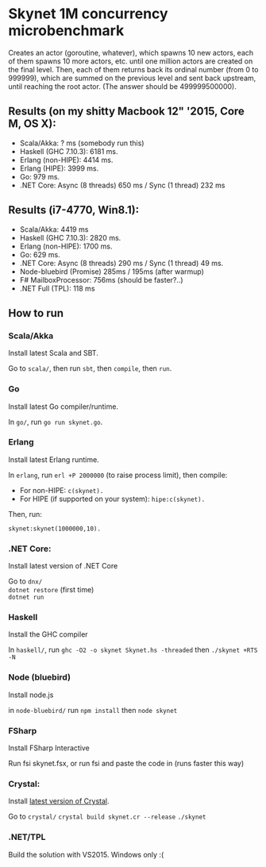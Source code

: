 # Skynet 1M concurrency microbenchmark

Creates an actor (goroutine, whatever), which spawns 10 new actors, each of them spawns 10 
more actors, etc. until one million actors are created on the final level. Then, each of them returns
back its ordinal number (from 0 to 999999), which are summed on the previous level and sent back upstream,
until reaching the root actor. (The answer should be 499999500000).

## Results (on my shitty Macbook 12" '2015, **Core M**, OS X): 

- Scala/Akka: ? ms (somebody run this)
- Haskell (GHC 7.10.3): 6181 ms.
- Erlang (non-HIPE): 4414 ms.
- Erlang (HIPE): 3999 ms.
- Go: 979 ms.
- .NET Core: Async (8 threads) 650 ms / Sync (1 thread) 232 ms

## Results (**i7-4770**, Win8.1): 

- Scala/Akka: 4419 ms
- Haskell (GHC 7.10.3): 2820 ms.
- Erlang (non-HIPE): 1700 ms.
- Go: 629 ms.
- .NET Core: Async (8 threads) 290 ms / Sync (1 thread) 49 ms.
- Node-bluebird (Promise) 285ms / 195ms (after warmup)
- F# MailboxProcessor: 756ms (should be faster?..)
- .NET Full (TPL): 118 ms

## How to run

### Scala/Akka

Install latest Scala and SBT. 

Go to `scala/`, then run `sbt`, then `compile`, then `run`.

### Go

Install latest Go compiler/runtime.

In `go/`, run `go run skynet.go`.

### Erlang

Install latest Erlang runtime.

In `erlang`, run `erl +P 2000000` (to raise process limit), then compile:

- For non-HIPE: `c(skynet).`
- For HIPE (if supported on your system): `hipe:c(skynet).`

Then, run:

`skynet:skynet(1000000,10).`

### .NET Core: 

Install latest version of .NET Core

Go to `dnx/`  
`dotnet restore` (first time)  
`dotnet run`

### Haskell

Install the GHC compiler

In `haskell/`, run `ghc -O2 -o skynet Skynet.hs -threaded` then `./skynet +RTS -N`

### Node (bluebird)

Install node.js

in `node-bluebird/` run `npm install` then `node skynet`

### FSharp

Install FSharp Interactive

Run fsi skynet.fsx, or run fsi and paste the code in (runs faster this way)

### Crystal:

Install [latest version of Crystal](http://crystal-lang.org/docs/installation/index.html).

Go to `crystal/`
`crystal build skynet.cr --release`
`./skynet`

### .NET/TPL

Build the solution with VS2015. Windows only :(
